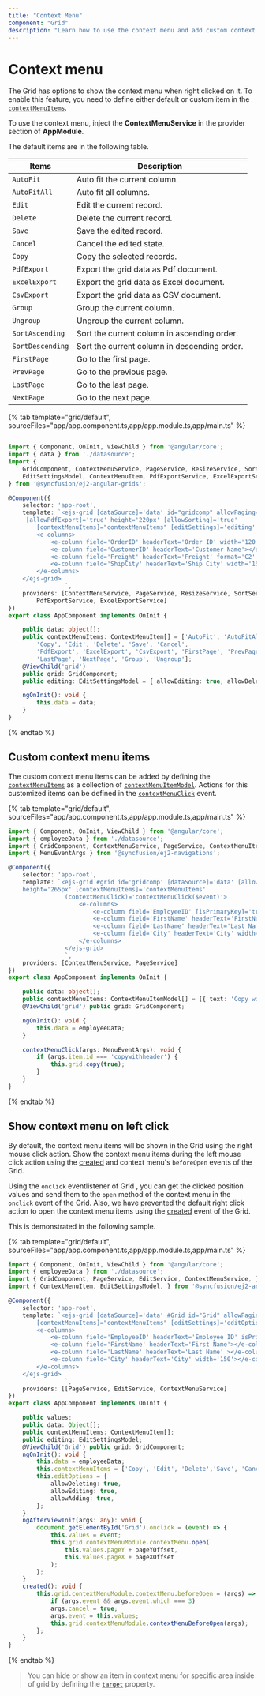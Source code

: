 ```yaml
---
title: "Context Menu"
component: "Grid"
description: "Learn how to use the context menu and add custom context menu items in the Essential JS 2 DataGrid control."
---
```


# Context menu

The Grid has options to show the context menu when right clicked on it. To enable this feature,
you need to define either default or custom item in the
[`contextMenuItems`](../api/grid/#contextmenuitems).

To use the context menu, inject the **ContextMenuService** in the provider section of **AppModule**.

The default items are in the following table.

Items| Description
----|----
`AutoFit`|  Auto fit the current column.
`AutoFitAll` | Auto fit all columns.
`Edit`|  Edit the current record.
`Delete` | Delete the current record.
`Save` | Save the edited record.
`Cancel` | Cancel the edited state.
`Copy` | Copy the selected records.
`PdfExport` | Export the grid data as Pdf document.
`ExcelExport` | Export the grid data as Excel document.
`CsvExport` | Export the grid data as CSV document.
`Group` | Group the current column.
`Ungroup` | Ungroup the current column.
`SortAscending` | Sort the current column in ascending order.
`SortDescending` | Sort the current column in descending order.
`FirstPage` | Go to the first page.
`PrevPage` | Go to the previous page.
`LastPage` | Go to the last page.
`NextPage` | Go to the next page.

{% tab template="grid/default", sourceFiles="app/app.component.ts,app/app.module.ts,app/main.ts" %}

```typescript

import { Component, OnInit, ViewChild } from '@angular/core';
import { data } from './datasource';
import {
    GridComponent, ContextMenuService, PageService, ResizeService, SortService, GroupService, EditService,
    EditSettingsModel, ContextMenuItem, PdfExportService, ExcelExportService
} from '@syncfusion/ej2-angular-grids';

@Component({
    selector: 'app-root',
    template: `<ejs-grid [dataSource]='data' id="gridcomp" allowPaging='true' [allowExcelExport]='true'
     [allowPdfExport]='true' height='220px' [allowSorting]='true'
        [contextMenuItems]="contextMenuItems" [editSettings]='editing' [allowGrouping]='true'>
        <e-columns>
            <e-column field='OrderID' headerText='Order ID' width='120' textAlign="Right" isPrimaryKey='true'></e-column>
            <e-column field='CustomerID' headerText='Customer Name'></e-column>
            <e-column field='Freight' headerText='Freight' format='C2' textAlign="Right" editType='numericedit'></e-column>
            <e-column field='ShipCity' headerText='Ship City' width='150'></e-column>
        </e-columns>
    </ejs-grid>
                `,
    providers: [ContextMenuService, PageService, ResizeService, SortService, GroupService, EditService,
        PdfExportService, ExcelExportService]
})
export class AppComponent implements OnInit {

    public data: object[];
    public contextMenuItems: ContextMenuItem[] = ['AutoFit', 'AutoFitAll', 'SortAscending', 'SortDescending',
        'Copy', 'Edit', 'Delete', 'Save', 'Cancel',
        'PdfExport', 'ExcelExport', 'CsvExport', 'FirstPage', 'PrevPage',
        'LastPage', 'NextPage', 'Group', 'Ungroup'];
    @ViewChild('grid')
    public grid: GridComponent;
    public editing: EditSettingsModel = { allowEditing: true, allowDeleting: true };

    ngOnInit(): void {
        this.data = data;
    }
}

```

{% endtab %}

## Custom context menu items

The custom context menu items can be added by defining the
[`contextMenuItems`](../api/grid/#contextmenuitems) as a collection of
[`contextMenuItemModel`](../api/grid/contextMenuItemModel).
Actions for this customized items can be defined in the
[`contextMenuClick`](../api/grid/#contextmenuclick) event.

{% tab template="grid/default", sourceFiles="app/app.component.ts,app/app.module.ts,app/main.ts" %}

```typescript
import { Component, OnInit, ViewChild } from '@angular/core';
import { employeeData } from './datasource';
import { GridComponent, ContextMenuService, PageService, ContextMenuItemModel } from '@syncfusion/ej2-angular-grids';
import { MenuEventArgs } from '@syncfusion/ej2-navigations';

@Component({
    selector: 'app-root',
    template: `<ejs-grid #grid id='gridcomp' [dataSource]='data' [allowSelection]='true' [allowPaging]='true'
    height='265px' [contextMenuItems]='contextMenuItems'
                (contextMenuClick)='contextMenuClick($event)'>
                    <e-columns>
                        <e-column field='EmployeeID' [isPrimaryKey]='true' headerText='Employee ID' textAlign='Right' width=120></e-column>
                        <e-column field='FirstName' headerText='FirstName' width=150></e-column>
                        <e-column field='LastName' headerText='Last Name' width=150></e-column>
                        <e-column field='City' headerText='City' width=150></e-column>
                    </e-columns>
                </ejs-grid>
                `,
    providers: [ContextMenuService, PageService]
})
export class AppComponent implements OnInit {

    public data: object[];
    public contextMenuItems: ContextMenuItemModel[] = [{ text: 'Copy with headers', target: '.e-content', id: 'copywithheader' }];
    @ViewChild('grid') public grid: GridComponent;

    ngOnInit(): void {
        this.data = employeeData;
    }

    contextMenuClick(args: MenuEventArgs): void {
        if (args.item.id === 'copywithheader') {
            this.grid.copy(true);
        }
    }
}

```

{% endtab %}

## Show context menu on left click

By default, the context menu items will be shown in the Grid using the right mouse click action. Show the context menu items during the left mouse click action using the [created](../api/grid/#created) and context menu's `beforeOpen` events of the Grid.

Using the `onclick` eventlistener of Grid , you can get the clicked position values and send them to the `open` method of the context menu in the `onclick` event of the Grid. Also, we have prevented the default right click action to open the context menu items using the [created](../api/grid/#created) event of the Grid.

This is demonstrated in the following sample.

{% tab template="grid/default", sourceFiles="app/app.component.ts,app/app.module.ts,app/main.ts" %}

```typescript
import { Component, OnInit, ViewChild } from '@angular/core';
import { employeeData } from './datasource';
import { GridComponent, PageService, EditService, ContextMenuService, } from '@syncfusion/ej2-angular-grids';
import { ContextMenuItem, EditSettingsModel, } from '@syncfusion/ej2-angular-grids';

@Component({
    selector: 'app-root',
    template: `<ejs-grid [dataSource]='data' #Grid id="Grid" allowPaging='true'
        [contextMenuItems]="contextMenuItems" [editSettings]='editOptions' (created)="created($event)">
        <e-columns>
            <e-column field='EmployeeID' headerText='Employee ID' isPrimaryKey='true'></e-column>
            <e-column field='FirstName' headerText='First Name'></e-column>
            <e-column field='LastName' headerText='Last Name' ></e-column>
            <e-column field='City' headerText='City' width='150'></e-column>
        </e-columns>
    </ejs-grid>
                `,
    providers: [[PageService, EditService, ContextMenuService]
})
export class AppComponent implements OnInit {

    public values;
    public data: Object[];
    public contextMenuItems: ContextMenuItem[];
    public editing: EditSettingsModel;
    @ViewChild('Grid') public grid: GridComponent;
    ngOnInit(): void {
        this.data = employeeData;
        this.contextMenuItems = ['Copy', 'Edit', 'Delete','Save', 'Cancel'];
        this.editOptions = {
            allowDeleting: true,
            allowEditing: true,
            allowAdding: true,
        };
    }
    ngAfterViewInit(args: any): void {
        document.getElementById('Grid').onclick = (event) => {
            this.values = event;
            this.grid.contextMenuModule.contextMenu.open(
                this.values.pageY + pageYOffset,
                this.values.pageX + pageXOffset
            );
        };
    }
    created(): void {
        this.grid.contextMenuModule.contextMenu.beforeOpen = (args) => {
            if (args.event && args.event.which === 3)
            args.cancel = true;
            args.event = this.values;
            this.grid.contextMenuModule.contextMenuBeforeOpen(args);
        };
    }
}

```

{% endtab %}

> You can hide or show an item in context menu for specific area inside of grid by defining the
[`target`](../api/grid/contextMenuItemModel/#target) property.
